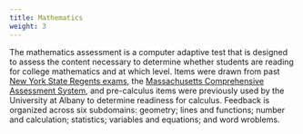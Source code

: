 ```yaml
---
title: Mathematics
weight: 3
---
```


The mathematics assessment is a computer adaptive test that is designed to assess the content necessary to determine whether students are reading for college mathematics and at which level. Items were drawn from past [New York State Regents exams](https://www.nysedregents.org), the [Massachusetts Comprehensive Assessment System](https://www.doe.mass.edu/mcas/), and pre-calculus items were previously used by the University at Albany to determine readiness for calculus. Feedback is organized across six subdomains: geometry; lines and functions; number and calculation; statistics; variables and equations; and word wroblems.
